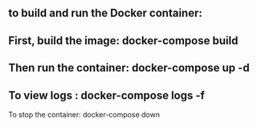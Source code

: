 to build and run the Docker container:
--------------------------------------
First, build the image:
docker-compose build
--------------------------------
Then run the container:
docker-compose up -d
-------------------------------
To view logs :
docker-compose logs -f
-----------------------------------
To stop the container:
docker-compose down
